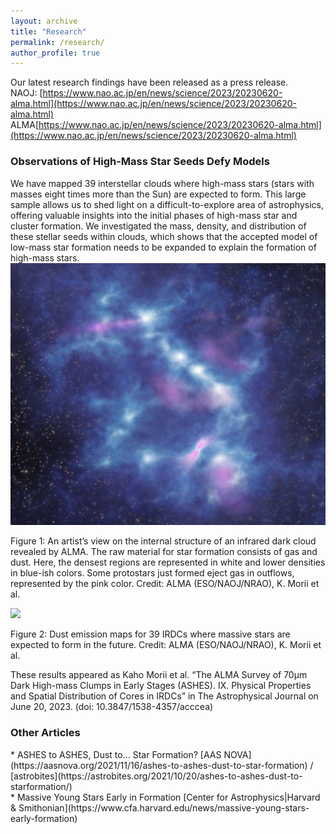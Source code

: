 ```yaml
---
layout: archive
title: "Research"
permalink: /research/
author_profile: true
---
```

    
Our latest research findings have been released as a press release. <br>
NAOJ: [https://www.nao.ac.jp/en/news/science/2023/20230620-alma.html](https://www.nao.ac.jp/en/news/science/2023/20230620-alma.html) <br>
ALMA[https://www.nao.ac.jp/en/news/science/2023/20230620-alma.html](https://www.nao.ac.jp/en/news/science/2023/20230620-alma.html) <br>

<h3>Observations of High-Mass Star Seeds Defy Models</h3> 
We have mapped 39 interstellar clouds where high-mass stars (stars with masses eight times more than the Sun)  are expected to form. This large sample allows us to shed light on a difficult-to-explore area of astrophysics, offering valuable insights into the initial phases of high-mass star and cluster formation. We investigated the mass, density, and distribution of these stellar seeds within clouds, which shows that the accepted model of low-mass star formation needs to be expanded to explain the formation of high-mass stars.  
<img src="ASHESIX_press1.jpg" widht="40%">
<p>Figure 1: An artist’s view on the internal structure of an infrared dark cloud revealed by  ALMA. The raw material for star formation consists of gas and dust. Here, the densest regions are represented in white and lower densities in blue-ish colors. Some protostars just formed eject gas in outflows, represented by the pink color.  Credit: ALMA (ESO/NAOJ/NRAO), K. Morii et al.</p>

<img src="ASHESIX_press2.jpg">
<p>Figure 2: Dust emission maps for 39 IRDCs where massive stars are expected to form in the future. Credit: ALMA (ESO/NAOJ/NRAO), K. Morii et al. </p> 

These results appeared as Kaho Morii et al. “The ALMA Survey of 70μm Dark High-mass Clumps in Early Stages (ASHES). IX. Physical Properties and Spatial Distribution of Cores in IRDCs” in The Astrophysical Journal on June 20, 2023. (doi: 10.3847/1538-4357/acccea) <br>
     
<h3>Other Articles</h3>
* ASHES to ASHES, Dust to… Star Formation? [AAS NOVA](https://aasnova.org/2021/11/16/ashes-to-ashes-dust-to-star-formation) / [astrobites](https://astrobites.org/2021/10/20/ashes-to-ashes-dust-to-starformation/) <br>
* Massive Young Stars Early in Formation 
[Center for Astrophysics|Harvard & Smithonian](https://www.cfa.harvard.edu/news/massive-young-stars-early-formation)
